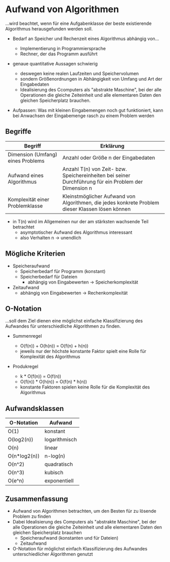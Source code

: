 # Aufwand von Algorithmen

...wird beachtet, wenn für eine Aufgabenklasse der beste existierende Algorithmus herausgefunden werden soll.

- Bedarf an Speicher und Rechenzeit eines Algorithmus abhängig von...
  - Implementierung in Programmiersprache
  - Rechner, der das Programm ausführt

- genaue quantitative Aussagen schwierig
  - deswegen keine realen Laufzeiten und Speichervolumen
  - sondern Größenordnungen in Abhängigkeit von Umfang und Art der Eingabedaten
  - Idealisierung des Ccomputers als "abstrakte Maschine", bei der alle Operationen die gleiche Zeiteinheit und alle elementaren Daten den gleichen Speicherplatz brauchen.

- Aufpassen: Was mit kleinen Eingabemengen noch gut funktioniert, kann bei Anwachsen der Eingabemenge rasch zu einem Problem werden

## Begriffe

| Begriff                           | Erklärung                                                                                            |
|-----------------------------------|------------------------------------------------------------------------------------------------------|
| Dimension (Umfang) eines Problems | Anzahl oder Größe n der Eingabedaten                                                                 |
| Aufwand eines Algorithmus         | Anzahl T(n) von Zeit- bzw. Speichereinheiten bei seiner Durchführung für ein Problem der Dimension n |
| Komplexität einer Problemklasse   | Kleinstmöglicher Aufwand von Algorithmen, die jedes konkrete Problem dieser Klassen lösen können     |

- in T(n) wird im Allgemeinen nur der am stärksten wachsende Teil betrachtet
  - asymptotischer Aufwand des Algorithmus interessant
  - also Verhalten n -> unendlich

## Mögliche Kriterien

- Speicheraufwand
  - Speicherbedarf für Programm (konstant)
  - Speicherbedarf für Dateien
    - abhängig von Eingabewerten -> Speicherkomplexität
- Zeitaufwand
  - abhängig von Eingabewerten -> Rechenkomplexität

## O-Notation

...soll dem Ziel dienen eine möglichst einfache Klassifizierung des Aufwandes für unterschiedliche Algorithmen zu finden.

- Summenregel
  - O(f(n)) + O(h(n)) = O(f(n) + h(n))
  - jeweils nur der höchste konstante Faktor spielt eine Rolle für Komplexität des Algorithmus

- Produkregel
  - k * O(f(n)) = O(f(n))
  - O(f(n)) * O(h(n)) = O(f(n) * h(n))
  - konstante Faktoren spielen keine Rolle für die Komplexität des Algorithmus

## Aufwandsklassen

| O-Notation   | Aufwand          |
|--------------|------------------|
| O(1)         | konstant         |
| O(log2(n))   | logarithmisch    |
| O(n)         | linear           |
| O(n*log2(n)) | n-log(n)         |
| O(n^2)       | quadratisch      |
| O(n^3)       | kubisch          |
| O(e^n)       | exponentiell     |

## Zusammenfassung

- Aufwand von Algorithmen betrachten, um den Besten für zu lösende Problem zu finden
- Dabei Idealisierung des Computers als "abstrakte Maschine", bei der alle Operationen die gleiche Zeiteinheit und alle elementaren Daten den gleichen Speicherplatz brauchen
  - Speicheraufwand (konstanten und für Dateien)
  - Zeitaufwand
- O-Notation für möglichst einfach Klassifizierung des Aufwandes unterschiedlicher Algorithmen genutzt
